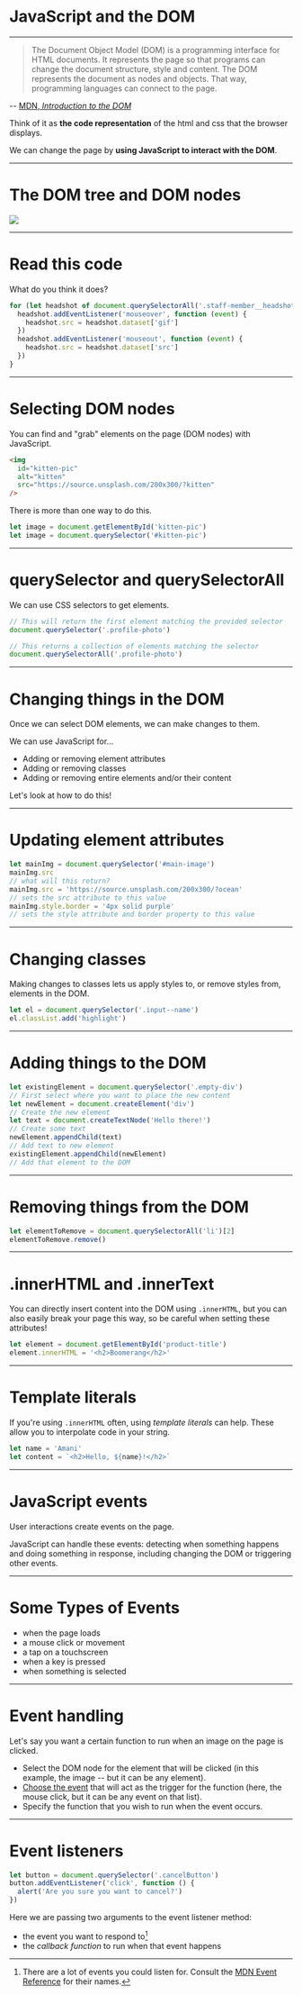 # JavaScript and the DOM

---

> The Document Object Model (DOM) is a programming interface for HTML documents. It represents the page so that programs can change the document structure, style and content. The DOM represents the document as nodes and objects. That way, programming languages can connect to the page.

-- [MDN, _Introduction to the DOM_](https://developer.mozilla.org/en-US/docs/Web/API/Document_Object_Model/Introduction)

Think of it as **the code representation** of the html and css that the browser displays.

We can change the page by **using JavaScript to interact with the DOM**.

---

# The DOM tree and DOM nodes

![](images/dom-tree.png)

---

# Read this code

What do you think it does?

```js
for (let headshot of document.querySelectorAll('.staff-member__headshot')) {
  headshot.addEventListener('mouseover', function (event) {
    headshot.src = headshot.dataset['gif']
  })
  headshot.addEventListener('mouseout', function (event) {
    headshot.src = headshot.dataset['src']
  })
}
```

---

# Selecting DOM nodes

You can find and "grab" elements on the page (DOM nodes) with JavaScript.

```html
<img
  id="kitten-pic"
  alt="kitten"
  src="https://source.unsplash.com/200x300/?kitten"
/>
```

There is more than one way to do this.

```js
let image = document.getElementById('kitten-pic')
let image = document.querySelector('#kitten-pic')
```

---

# querySelector and querySelectorAll

We can use CSS selectors to get elements.

```js
// This will return the first element matching the provided selector
document.querySelector('.profile-photo')

// This returns a collection of elements matching the selector
document.querySelectorAll('.profile-photo')
```

---

# Changing things in the DOM

Once we can select DOM elements, we can make changes to them.

We can use JavaScript for...

- Adding or removing element attributes
- Adding or removing classes
- Adding or removing entire elements and/or their content

Let's look at how to do this!

---

# Updating element attributes

```js
let mainImg = document.querySelector('#main-image')
mainImg.src
// what will this return?
mainImg.src = 'https://source.unsplash.com/200x300/?ocean'
// sets the src attribute to this value
mainImg.style.border = '4px solid purple'
// sets the style attribute and border property to this value
```

---

# Changing classes

Making changes to classes lets us apply styles to, or remove styles from, elements in the DOM.

```js
let el = document.querySelector('.input--name')
el.classList.add('highlight')
```

---

# Adding things to the DOM

```js
let existingElement = document.querySelector('.empty-div')
// First select where you want to place the new content
let newElement = document.createElement('div')
// Create the new element
let text = document.createTextNode('Hello there!')
// Create some text
newElement.appendChild(text)
// Add text to new element
existingElement.appendChild(newElement)
// Add that element to the DOM
```

---

# Removing things from the DOM

```js
let elementToRemove = document.querySelectorAll('li')[2]
elementToRemove.remove()
```

---

# .innerHTML and .innerText

You can directly insert content into the DOM using `.innerHTML`, but you can also easily break your page this way, so be careful when setting these attributes!

```js
let element = document.getElementById('product-title')
element.innerHTML = '<h2>Boomerang</h2>'
```

---

# Template literals

If you're using `.innerHTML` often, using _template literals_ can help. These allow you to interpolate code in your string.

```js
let name = 'Amani'
let content = `<h2>Hello, ${name}!</h2>`
```

---

# JavaScript events

User interactions create events on the page.

JavaScript can handle these events: detecting when something happens and doing something in response, including changing the DOM or triggering other events.

---

# Some Types of Events

- when the page loads
- a mouse click or movement
- a tap on a touchscreen
- when a key is pressed
- when something is selected

---

# Event handling

Let's say you want a certain function to run when an image on the page is clicked.

- Select the DOM node for the element that will be clicked (in this example, the image -- but it can be any element).
- [Choose the event](https://developer.mozilla.org/en-US/docs/Web/Events) that will act as the trigger for the function (here, the mouse click, but it can be any event on that list).
- Specify the function that you wish to run when the event occurs.

---

# Event listeners

```js
let button = document.querySelector('.cancelButton')
button.addEventListener('click', function () {
  alert('Are you sure you want to cancel?')
})
```

Here we are passing two arguments to the event listener method:

- the event you want to respond to[^1]
- the _callback function_ to run when that event happens

[^1]: There are a lot of events you could listen for. Consult the [MDN Event Reference](https://developer.mozilla.org/en-US/docs/Web/Events) for their names.

